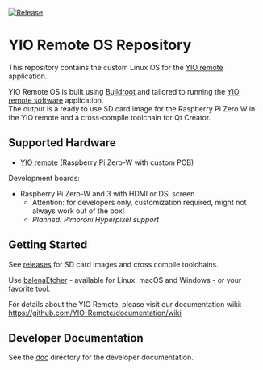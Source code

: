 [![Release](https://github.com/YIO-Remote/remote-os/workflows/Release/badge.svg)](https://github.com/YIO-Remote/remote-os/actions?query=workflow%3ARelease)

# YIO Remote OS Repository

This repository contains the custom Linux OS for the [YIO remote](https://www.yio-remote.com/) application.

YIO Remote OS is built using [Buildroot](https://buildroot.org) and tailored to running the [YIO remote software](https://github.com/YIO-Remote/remote-software) application.  
The output is a ready to use SD card image for the Raspberry Pi Zero W in the YIO remote and a cross-compile toolchain for Qt Creator.

## Supported Hardware

- [YIO remote](https://www.yio-remote.com/) (Raspberry Pi Zero-W with custom PCB)

Development boards:

- Raspberry Pi Zero-W and 3 with HDMI or DSI screen
  - Attention: for developers only, customization required, might not always work out of the box!
  - _Planned: Pimoroni Hyperpixel support_

## Getting Started

See [releases](./releases) for SD card images and cross compile toolchains.

Use [balenaEtcher](https://www.balena.io/etcher/) - available for Linux, macOS and Windows - or your favorite tool.

For details about the YIO Remote, please visit our documentation wiki: <https://github.com/YIO-Remote/documentation/wiki>

## Developer Documentation

See the [doc](./doc) directory for the developer documentation.
